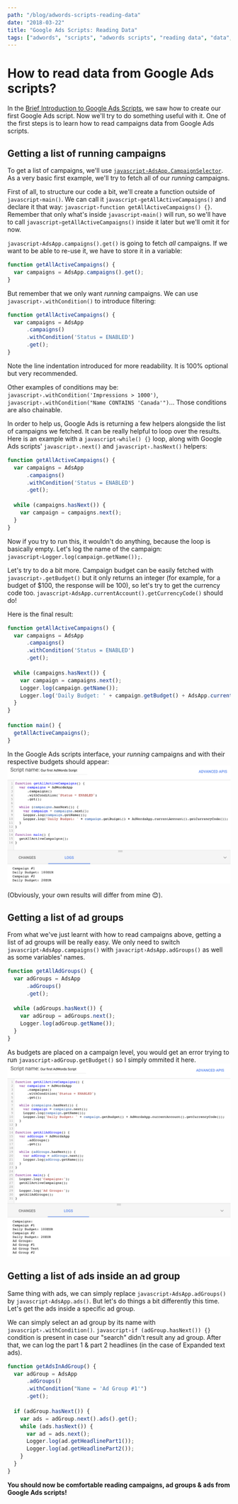 ```yaml
---
path: "/blog/adwords-scripts-reading-data"
date: "2018-03-22"
title: "Google Ads Scripts: Reading Data"
tags: ["adwords", "scripts", "adwords scripts", "reading data", "data", "reading"]
---
```


# How to read data from Google Ads scripts?
In the [Brief Introduction to Google Ads Scripts](/blog/brief-introduction-to-adwords-scripts), we saw how to create our first Google Ads script. Now we'll try to do something useful with it. One of the first steps is to learn how to read campaigns data from Google Ads scripts.

## Getting a list of running campaigns
To get a list of campaigns, we'll use [`javascript›AdsApp.CampaignSelector`](https://developers.google.com/adwords/scripts/docs/reference/adwordsapp/adwordsapp_campaignselector). As a very basic first example, we'll try to fetch all of our *running* campaigns.

First of all, to structure our code a bit, we'll create a function outside of `javascript›main()`. We can call it `javascript›getAllActiveCampaigns()` and declare it that way: `javascript›function getAllActiveCampaigns() {}`. Remember that only what's inside `javascript›main()` will run, so we'll have to call `javascript›getAllActiveCampaigns()` inside it later but we'll omit it for now.

`javascript›AdsApp.campaigns().get()` is going to fetch *all* campaigns. If we want to be able to re-use it, we have to store it in a variable:

```javascript
function getAllActiveCampaigns() {
  var campaigns = AdsApp.campaigns().get();
}
```

But remember that we only want *running* campaigns. We can use `javascript›.withCondition()` to introduce filtering:

```javascript
function getAllActiveCampaigns() {
  var campaigns = AdsApp
      .campaigns()
      .withCondition('Status = ENABLED')
      .get();
}
```

Note the line indentation introduced for more readability. It is 100% optional but very recommended.

Other examples of conditions may be: `javascript›.withCondition('Impressions > 1000')`, `javascript›.withCondition("Name CONTAINS 'Canada'")`... Those conditions are also chainable.

In order to help us, Google Ads is returning a few helpers alongside the list of campaigns we fetched. It can be really helpful to loop over the results. Here is an example with a `javascript›while() {}` loop, along with Google Ads scripts' `javascript›.next()` and `javascript›.hasNext()` helpers:
```javascript
function getAllActiveCampaigns() {
  var campaigns = AdsApp
      .campaigns()
      .withCondition('Status = ENABLED')
      .get();

  while (campaigns.hasNext()) {
    var campaign = campaigns.next();
  }
}
```

Now if you try to run this, it wouldn't do anything, because the loop is basically empty. Let's log the name of the campaign: `javascript›Logger.log(campaign.getName());`.

Let's try to do a bit more. Campaign budget can be easily fetched with `javascript›.getBudget()` but it only returns an integer (for example, for a budget of $100, the response will be 100), so let's try to get the currency code too. `javascript›AdsApp.currentAccount().getCurrencyCode()` should do!

Here is the final result:
```javascript
function getAllActiveCampaigns() {
  var campaigns = AdsApp
      .campaigns()
      .withCondition('Status = ENABLED')
      .get();

  while (campaigns.hasNext()) {
    var campaign = campaigns.next();
    Logger.log(campaign.getName());
    Logger.log('Daily Budget: ' + campaign.getBudget() + AdsApp.currentAccount().getCurrencyCode());
  }
}

function main() {
  getAllActiveCampaigns();
}
```

In the Google Ads scripts interface, your *running* campaigns and with their respective budgets should appear:
![Final result](final_result.png)

(Obviously, your own results will differ from mine 😊).

## Getting a list of ad groups
From what we've just learnt with how to read campaigns above, getting a list of ad groups will be really easy. We only need to switch `javascript›AdsApp.campaigns()` with `javacript›AdsApp.adGroups()` as well as some variables' names.
```javascript
function getAllAdGroups() {
  var adGroups = AdsApp
      .adGroups()
      .get();

  while (adGroups.hasNext()) {
    var adGroup = adGroups.next();
    Logger.log(adGroup.getName());
  }
}
```

As budgets are placed on a campaign level, you would get an error trying to run `javascript›adGroup.getBudget()` so I simply ommited it here.
![Ad groups result](ag_result.png)

## Getting a list of ads inside an ad group
Same thing with ads, we can simply replace `javascript›AdsApp.adGroups()` by `javascript›AdsApp.ads()`. But let's do things a bit differently this time. Let's get the ads inside a specific ad group.

We can simply select an ad group by its name with `javascript›.withCondition()`. `javascript›if (adGroup.hasNext()) {}` condition is present in case our "search" didn't result any ad group. After that, we can log the part 1 & part 2 headlines (in the case of Expanded text ads).
```javascript
function getAdsInAdGroup() {
  var adGroup = AdsApp
      .adGroups()
      .withCondition("Name = 'Ad Group #1'")
      .get();

  if (adGroup.hasNext()) {
    var ads = adGroup.next().ads().get();
    while (ads.hasNext()) {
      var ad = ads.next();
      Logger.log(ad.getHeadlinePart1());
      Logger.log(ad.getHeadlinePart2());
    }
  }
}
```

__You should now be comfortable reading campaigns, ad groups & ads from Google Ads scripts!__
